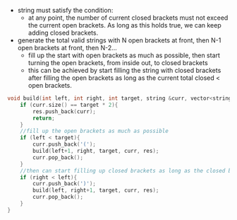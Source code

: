 - string must satisfy the condition:
    - at any point, the number of current closed brackets must not exceed the current open brackets. As long as this holds true, we can keep adding closed brackets.
- generate the total valid strings with N open brackets at front, then N-1 open brackets at front, then N-2...
    - fill up the start with open brackets as much as possible, then start turning the open brackets, from inside out, to closed brackets 
    - this can be achieved by start filling the string with closed brackets after filling the open brackets as long as the current total closed < open brackets. 
    
```cpp
void build(int left, int right, int target, string &curr, vector<string>&res){
    if (curr.size() == target * 2){
        res.push_back(curr);
        return;
    }
    //fill up the open brackets as much as possible 
    if (left < target){
        curr.push_back('(');
        build(left+1, right, target, curr, res);
        curr.pop_back();
    }
    //then can start filling up closed brackets as long as the closed brackets <= total open brackets so far
    if (right < left){
        curr.push_back(')');
        build(left, right+1, target, curr, res);
        curr.pop_back();
    }
}
```
